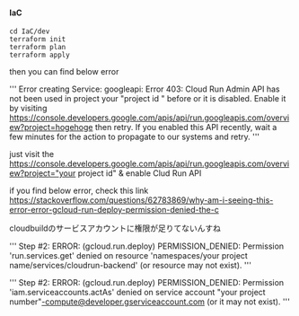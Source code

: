 #### IaC 
```
cd IaC/dev
terraform init
terraform plan
terraform apply
```
then you can find below error

'''
Error creating Service: googleapi: Error 403: Cloud Run Admin API has not been used in project your "project id " before or it is disabled. Enable it by visiting https://console.developers.google.com/apis/api/run.googleapis.com/overview?project=hogehoge then retry. If you enabled this API recently, wait a few minutes for the action to propagate to our systems and retry.
'''

just visit the https://console.developers.google.com/apis/api/run.googleapis.com/overview?project="your project id" & enable Clud Run API

if you find below error, check this link https://stackoverflow.com/questions/62783869/why-am-i-seeing-this-error-error-gcloud-run-deploy-permission-denied-the-c

cloudbuildのサービスアカウントに権限が足りてないんすね

'''
Step #2: ERROR: (gcloud.run.deploy) PERMISSION_DENIED: Permission 'run.services.get' denied on resource 'namespaces/your project name/services/cloudrun-backend' (or resource may not exist).
'''

'''
Step #2: ERROR: (gcloud.run.deploy) PERMISSION_DENIED: Permission 'iam.serviceaccounts.actAs' denied on service account "your project number"-compute@developer.gserviceaccount.com (or it may not exist).
'''



